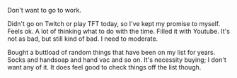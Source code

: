 Don't want to go to work.

Didn't go on Twitch or play TFT today, so I've kept my promise to myself. Feels ok. A lot of thinking what to do with the time. Filled it with Youtube. It's not as bad, but still kind of bad. I need to moderate.

Bought a buttload of random things that have been on my list for years. Socks and handsoap and hand vac and so on. It's necessity buying; I don't want any of it. It does feel good to check things off the list though.
